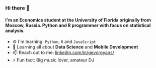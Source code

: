 ### Hi there 👋


#### I'm an Economics student at the University of Florida originally from Moscow, Russia. Python and R programmer with focus on statistical analysis.

- ⚙️ I'm learning: `Python`, `R` and `JavaScript`
- 🌱 Learning all about **Data Science** and **Mobile Development**
- 📫 Reach out to me: [linkedin.com/in/gevorgyans/](https://www.linkedin.com/in/gevorgyans/)
- ⚡️ Fun fact: Big music lover, amateur DJ
